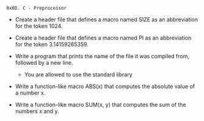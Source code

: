 	0x0D. C - Preprocessor
+ Create a header file that defines a macro named SIZE as an abbreviation for the token 1024.
+ Create a header file that defines a macro named PI as an abbreviation for the token 3.14159265359.
+ Write a program that prints the name of the file it was compiled from, followed by a new line.

   +  You are allowed to use the standard library
+ Write a function-like macro ABS(x) that computes the absolute value of a number x.
+ Write a function-like macro SUM(x, y) that computes the sum of the numbers x and y.
